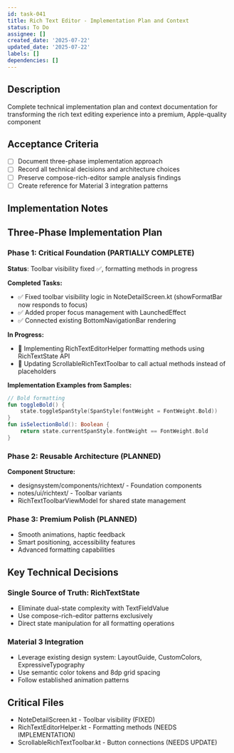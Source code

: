```yaml
---
id: task-041
title: Rich Text Editor - Implementation Plan and Context
status: To Do
assignee: []
created_date: '2025-07-22'
updated_date: '2025-07-22'
labels: []
dependencies: []
---
```


## Description

Complete technical implementation plan and context documentation for transforming the rich text editing experience into a premium, Apple-quality component

## Acceptance Criteria

- [ ] Document three-phase implementation approach
- [ ] Record all technical decisions and architecture choices
- [ ] Preserve compose-rich-editor sample analysis findings
- [ ] Create reference for Material 3 integration patterns

## Implementation Notes

## Three-Phase Implementation Plan

### Phase 1: Critical Foundation (PARTIALLY COMPLETE)
**Status**: Toolbar visibility fixed ✅, formatting methods in progress

**Completed Tasks:**
- ✅ Fixed toolbar visibility logic in NoteDetailScreen.kt (showFormatBar now responds to focus)
- ✅ Added proper focus management with LaunchedEffect
- ✅ Connected existing BottomNavigationBar rendering

**In Progress:**
- 🔄 Implementing RichTextEditorHelper formatting methods using RichTextState API
- 🔄 Updating ScrollableRichTextToolbar to call actual methods instead of placeholders

**Implementation Examples from Samples:**
```kotlin
// Bold formatting
fun toggleBold() {
    state.toggleSpanStyle(SpanStyle(fontWeight = FontWeight.Bold))
}
fun isSelectionBold(): Boolean {
    return state.currentSpanStyle.fontWeight == FontWeight.Bold
}
```

### Phase 2: Reusable Architecture (PLANNED)
**Component Structure:**
- designsystem/components/richtext/ - Foundation components
- notes/ui/richtext/ - Toolbar variants
- RichTextToolbarViewModel for shared state management

### Phase 3: Premium Polish (PLANNED)
- Smooth animations, haptic feedback
- Smart positioning, accessibility features
- Advanced formatting capabilities

## Key Technical Decisions

### Single Source of Truth: RichTextState
- Eliminate dual-state complexity with TextFieldValue
- Use compose-rich-editor patterns exclusively
- Direct state manipulation for all formatting operations

### Material 3 Integration
- Leverage existing design system: LayoutGuide, CustomColors, ExpressiveTypography
- Use semantic color tokens and 8dp grid spacing
- Follow established animation patterns

## Critical Files
- NoteDetailScreen.kt - Toolbar visibility (FIXED)
- RichTextEditorHelper.kt - Formatting methods (NEEDS IMPLEMENTATION)
- ScrollableRichTextToolbar.kt - Button connections (NEEDS UPDATE)
